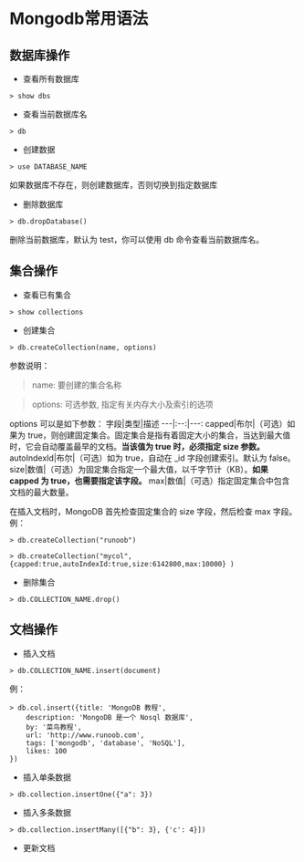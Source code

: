 # Mongodb常用语法
## 数据库操作
-  查看所有数据库
```
> show dbs
```
- 查看当前数据库名
```
> db
```
- 创建数据
```
> use DATABASE_NAME
```
如果数据库不存在，则创建数据库，否则切换到指定数据库
- 删除数据库
```
> db.dropDatabase()
```
删除当前数据库，默认为 test，你可以使用 db 命令查看当前数据库名。


## 集合操作
- 查看已有集合
```
> show collections
```
- 创建集合
```
> db.createCollection(name, options)
```
参数说明：
> name: 要创建的集合名称

> options: 可选参数, 指定有关内存大小及索引的选项

options 可以是如下参数：
字段|类型|描述
---|:--:|---:
capped|布尔|（可选）如果为 true，则创建固定集合。固定集合是指有着固定大小的集合，当达到最大值时，它会自动覆盖最早的文档。**当该值为 true 时，必须指定 size 参数。**
autoIndexId|布尔|（可选）如为 true，自动在 _id 字段创建索引。默认为 false。
size|数值|（可选）为固定集合指定一个最大值，以千字节计（KB）。**如果 capped 为 true，也需要指定该字段。**
max|数值|（可选）指定固定集合中包含文档的最大数量。

在插入文档时，MongoDB 首先检查固定集合的 size 字段，然后检查 max 字段。
例：
```
> db.createCollection("runoob")

> db.createCollection("mycol", {capped:true,autoIndexId:true,size:6142800,max:10000} )
```
- 删除集合
```
> db.COLLECTION_NAME.drop()
```
## 文档操作
- 插入文档
```
> db.COLLECTION_NAME.insert(document)
```
例：
```
> db.col.insert({title: 'MongoDB 教程', 
    description: 'MongoDB 是一个 Nosql 数据库',
    by: '菜鸟教程',
    url: 'http://www.runoob.com',
    tags: ['mongodb', 'database', 'NoSQL'],
    likes: 100
})
```
- 插入单条数据
```
> db.collection.insertOne({"a": 3})
```
- 插入多条数据
```
> db.collection.insertMany([{"b": 3}, {'c': 4}])
```

- 更新文档
```